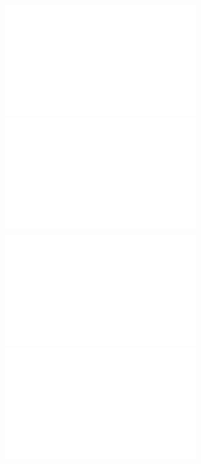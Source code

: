 ![](https://raw.githubusercontent.com/morrifis/github-stats/master/generated/overview.svg#gh-dark-mode-only)
![](https://raw.githubusercontent.com/morrifis/github-stats/master/generated/overview.svg#gh-light-mode-only)

![](https://raw.githubusercontent.com/Morrifis/github-stats/master/generated/languages.svg#gh-dark-mode-only)
![](https://raw.githubusercontent.com/Morrifis/github-stats/master/generated/languages.svg#gh-light-mode-only)

<!--
![Anurag's GitHub stats](https://github-readme-stats.vercel.app/api?username=Morrifis&show_icons=true&theme=radical)
[![Top Langs](https://github-readme-stats.vercel.app/api/top-langs/?username=Morrifis)](https://github.com/anuraghazra/github-readme-stats)
**Morrifis/Morrifis** is a ✨ _special_ ✨ repository because its `README.md` (this file) appears on your GitHub profile.

Here are some ideas to get you started:

- 🔭 I’m currently working on ...
- 🌱 I’m currently learning ...
- 👯 I’m looking to collaborate on ...
- 🤔 I’m looking for help with ...
- 💬 Ask me about ...
- 📫 How to reach me: ...
- 😄 Pronouns: ...
- ⚡ Fun fact: ...
-->
